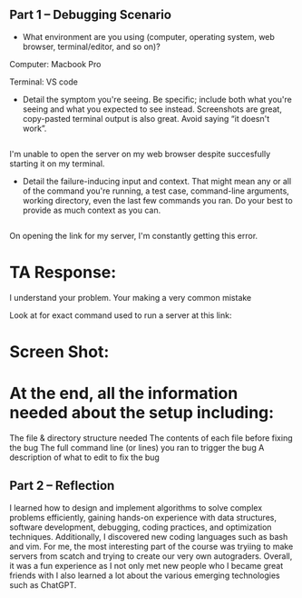 ## Part 1 – Debugging Scenario

* What environment are you using (computer, operating system, web browser, terminal/editor, and so on)?

Computer: Macbook Pro 

Terminal: VS code

* Detail the symptom you're seeing. Be specific; include both what you're seeing and what you expected to see instead. Screenshots are great, copy-pasted terminal output is also great. Avoid saying “it doesn't work”.

![]()

I'm unable to open the server on my web browser despite succesfully starting it on my terminal.

* Detail the failure-inducing input and context. That might mean any or all of the command you're running, a test case, command-line arguments, working directory, even the last few commands you ran. Do your best to provide as much context as you can.

![]()

On opening the link for my server, I'm constantly getting this error.

# TA Response:

I understand your problem. Your making a very common mistake

Look at for exact command used to run a server at this link: [](https://ucsd-cse15l-s23.github.io/week/week2/)

# Screen Shot:


# At the end, all the information needed about the setup including:
The file & directory structure needed
The contents of each file before fixing the bug
The full command line (or lines) you ran to trigger the bug
A description of what to edit to fix the bug






## Part 2 – Reflection

I learned how to design and implement algorithms to solve complex problems efficiently, gaining hands-on experience with data structures, software development, debugging, coding practices, and optimization techniques. Additionally, I discovered new  coding languages such as bash and vim. For me, the most interesting part of the course was tryiing to make servers from scatch and trying to create our very own autograders. Overall, it was a fun experience as I not only met new people who I became great friends with I also learned a lot about the various emerging technologies such as ChatGPT. 

